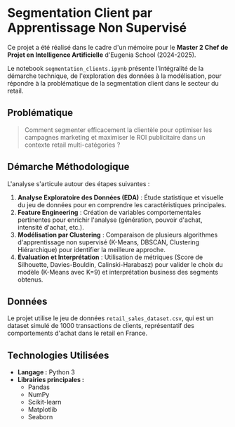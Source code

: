 # Segmentation Client par Apprentissage Non Supervisé
Ce projet a été réalisé dans le cadre d'un mémoire pour le **Master 2 Chef de Projet en Intelligence Artificielle** d'Eugenia School (2024-2025).

Le notebook `segmentation_clients.ipynb` présente l'intégralité de la démarche technique, de l'exploration des données à la modélisation, pour répondre à la problématique de la segmentation client dans le secteur du retail.
 
## Problématique

> Comment segmenter efficacement la clientèle pour optimiser les campagnes marketing et maximiser le ROI publicitaire dans un contexte retail multi-catégories ?
 
## Démarche Méthodologique
 
L'analyse s'articule autour des étapes suivantes :
1.  **Analyse Exploratoire des Données (EDA)** : Étude statistique et visuelle du jeu de données pour en comprendre les caractéristiques principales.
2.  **Feature Engineering** : Création de variables comportementales pertinentes pour enrichir l'analyse (génération, pouvoir d'achat, intensité d'achat, etc.).
3.  **Modélisation par Clustering** : Comparaison de plusieurs algorithmes d'apprentissage non supervisé (K-Means, DBSCAN, Clustering Hiérarchique) pour identifier la meilleure approche.
4.  **Évaluation et Interprétation** : Utilisation de métriques (Score de Silhouette, Davies-Bouldin, Calinski-Harabasz) pour valider le choix du modèle (K-Means avec K=9) et interprétation business des segments obtenus.
 
## Données
 
Le projet utilise le jeu de données `retail_sales_dataset.csv`, qui est un dataset simulé de 1000 transactions de clients, représentatif des comportements d'achat dans le retail en France.
 
## Technologies Utilisées
 
*   **Langage :** Python 3
*   **Librairies principales :**
     *   Pandas
     *   NumPy
     *   Scikit-learn
     *   Matplotlib
     *   Seaborn
